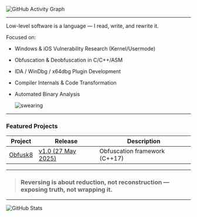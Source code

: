 ![GitHub Activity Graph](https://github-readme-activity-graph.vercel.app/graph?username=x86byte&theme=tokyo-night)

---

Low-level software is a language — I read, write, and rewrite it.

Focused on:

- Windows & iOS Vulnerability Research (Kernel/Usermode)
- Obfuscation & Deobfuscation in C/C++/ASM
- IDA / WinDbg / x64dbg Plugin Development
- Compiler Internals & Code Transformation
- Automated Binary Analysis

   ![swearing](https://github.com/user-attachments/assets/8b7d2d97-70d2-4adc-a331-9fbbb339e5d7)


---

### Featured Projects

| Project | Release | Description |
|---------|---------|-------------|
| [Obfusk8](https://github.com/x86byte/Obfusk8) | [v1.0 (27 May 2025)](https://github.com/x86byte/Obfusk8/releases) | Obfuscation framework (C++17) |

---

> ### Reversing is about reduction, not reconstruction — exposing truth, not wrapping it.

---
![GitHub Stats](https://github-readme-stats.vercel.app/api?username=x86byte&show_icons=true&theme=tokyonight&count_private=true)
